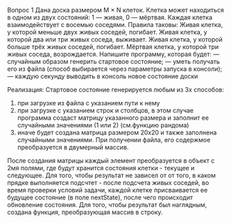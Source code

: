 Вопрос 1
Дана доска размером M × N клеток. Клетка может находиться в одном из двух состояний: 1 — живая, 0 — мёртвая. Каждая клетка взаимодействует с восемью соседями. Правила таковы:
Живая клетка, у которой меньше двух живых соседей, погибает.
Живая клетка, у которой два или три живых соседа, выживает.
Живая клетка, у которой больше трёх живых соседей, погибает.
Мёртвая клетка, у которой три живых соседа, возрождается.
Напишите программу, которая будет:
— случайным образом генерить стартовое состояние;
— уметь получать его из файла (способ выбирается через параметры запуска в консоли);
— каждую секунду выводить в консоль новое состояние доски

Реализация:
Стартовое состояние генерируется любым из 3х способов:
1. при загрузке из файла с указанием пути к нему
2. при загрузке с указанием строк и столбцов, в этом случае программа создаст матрицу указанного размера и заполнит ее случайными значениями (1 или 2) (см.функцию рандома)
3. иначе будет создана матрица размером 20х20 и также заполнена случайными значениями.
При получении файла, его содержмое преобразуется в двумерный массив.

После создания матрицы каждый элемент преобразуется в объект с 2мя полями, где будут хранится состояния клетки - текущее и следующее.
Для того, чтобы результат не зависел от от того, в каком прядке выполняется подсчтет - 
после подсчета живых соседей, во время проверки условий задачи, каждой клетке присваивается ее будущее состояние (в поле nextState), после чего происходит обновление состояния.
Для того, чтобы результат был наглядным, создана функция, преобразующая массив в строку.

